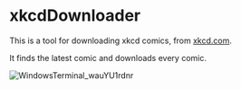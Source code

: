 # xkcdDownloader

This is a tool for downloading xkcd comics, from [xkcd.com](https://xkcd.com/).

It finds the latest comic and downloads every comic.

![WindowsTerminal_wauYU1rdnr](https://user-images.githubusercontent.com/35961071/160252057-3b59153b-7751-4a40-b5d7-271fb6df1c23.gif)

